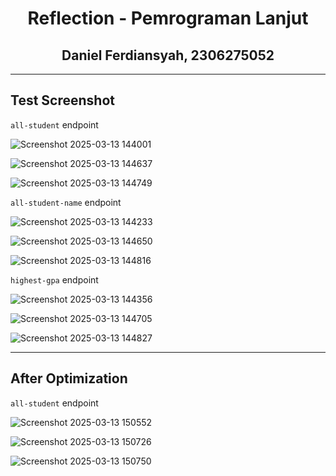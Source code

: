 <div align="center">

# **Reflection - Pemrograman Lanjut**  
## Daniel Ferdiansyah, 2306275052  

</div>

---

## Test Screenshot



`all-student` endpoint

![Screenshot 2025-03-13 144001](https://github.com/user-attachments/assets/52cfd447-973f-42c5-a1d8-fdb15cdf3048)

![Screenshot 2025-03-13 144637](https://github.com/user-attachments/assets/f53515c5-1b01-4ba7-8fd8-409312a51f6e)

![Screenshot 2025-03-13 144749](https://github.com/user-attachments/assets/717f6aef-6d1b-4a33-aa3e-bb9bc6e74f13)

`all-student-name` endpoint

![Screenshot 2025-03-13 144233](https://github.com/user-attachments/assets/5170f126-3ea7-4384-8103-b9ba539859d6)

![Screenshot 2025-03-13 144650](https://github.com/user-attachments/assets/baa9f154-b221-4b9e-a77f-2aaf6aee732e)

![Screenshot 2025-03-13 144816](https://github.com/user-attachments/assets/ceb155ee-00c4-4e9f-895b-937c02b9b247)

`highest-gpa` endpoint

![Screenshot 2025-03-13 144356](https://github.com/user-attachments/assets/a0be77ad-5c75-4d08-8365-e3f5fad7498e)

![Screenshot 2025-03-13 144705](https://github.com/user-attachments/assets/40fd6c72-5d84-40c1-a3ee-d2e8ce71ccf5)

![Screenshot 2025-03-13 144827](https://github.com/user-attachments/assets/237e8e19-593b-4233-a535-32e658f30475)

---

## After Optimization

`all-student` endpoint

![Screenshot 2025-03-13 150552](https://github.com/user-attachments/assets/76befd8c-317f-4de5-abfc-31d84584a590)

![Screenshot 2025-03-13 150726](https://github.com/user-attachments/assets/fd884541-7e27-47c0-92d5-168b3b3098ad)

![Screenshot 2025-03-13 150750](https://github.com/user-attachments/assets/722ca179-82f6-4afb-8ec9-580a4e6ddb68)


